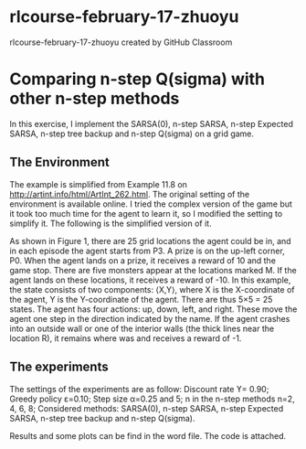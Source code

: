 # rlcourse-february-17-zhuoyu
rlcourse-february-17-zhuoyu created by GitHub Classroom

# Comparing n-step Q(sigma) with other n-step methods

In this exercise, I implement the SARSA(0), n-step SARSA, n-step Expected SARSA, n-step tree backup and n-step Q(sigma) on a grid game.
## The Environment

The example is simplified from Example 11.8 on http://artint.info/html/ArtInt_262.html. The original setting of the environment is available online. I tried the complex version of the game but it took too much time for the agent to learn it, so I modified the setting to simplify it. The following is the simplified version of it.
 

As shown in Figure 1, there are 25 grid locations the agent could be in, and in each episode the agent starts from P3. A prize is on the up-left corner, P0. When the agent lands on a prize, it receives a reward of 10 and the game stop. There are five monsters appear at the locations marked M. If the agent lands on these locations, it receives a reward of -10.
In this example, the state consists of two components: ⟨X,Y⟩, where X is the X-coordinate of the agent, Y is the Y-coordinate of the agent. There are thus 5×5 = 25 states. 
The agent has four actions: up, down, left, and right. These move the agent one step in the direction indicated by the name. If the agent crashes into an outside wall or one of the interior walls (the thick lines near the location R), it remains where was and receives a reward of -1.

## The experiments
The settings of the experiments are as follow:
Discount rate ϒ= 0.90;
Greedy policy ε=0.10;
Step size α=0.25 and 5;
n in the n-step methods n=2, 4, 6, 8;
Considered methods: SARSA(0), n-step SARSA, n-step Expected SARSA, n-step tree backup and n-step Q(sigma).

Results and some plots can be find in the word file.
The code is attached.
